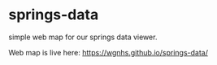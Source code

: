 # springs-data
simple web map for our springs data viewer. 

Web map is live here: https://wgnhs.github.io/springs-data/
